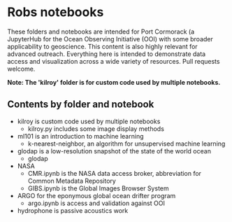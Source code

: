 # Robs notebooks

These folders and notebooks are intended for Port Cormorack (a JupyterHub for the Ocean Observing Initiative (OOI) 
with some broader applicability to geoscience. This content is also highly relevant for advanced outreach. Everything
here is intended to demonstrate data access and visualization across a wide variety of resources. Pull requests welcome.


**Note: The 'kilroy' folder is for custom code used by multiple notebooks.**


## Contents by folder and notebook


- kilroy is custom code used by multiple notebooks
  - kilroy.py includes some image display methods
- ml101 is an introduction to machine learning
  - k-nearest-neighbor, an algorithm for unsupervised machine learning
- glodap is a low-resolution snapshot of the state of the world ocean 
  - glodap 
- NASA
  - CMR.ipynb is the NASA data access broker, abbreviation for Common Metadata Repository
  - GIBS.ipynb is the Global Images Browser System
- ARGO for the eponymous global ocean drifter program
  - argo.ipynb is access and validation against OOI
- hydrophone is passive acoustics work



